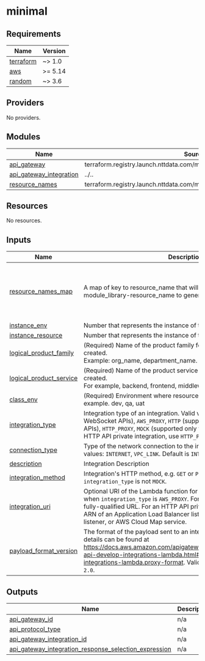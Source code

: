 # minimal

<!-- BEGINNING OF PRE-COMMIT-TERRAFORM DOCS HOOK -->
## Requirements

| Name | Version |
|------|---------|
| <a name="requirement_terraform"></a> [terraform](#requirement\_terraform) | ~> 1.0 |
| <a name="requirement_aws"></a> [aws](#requirement\_aws) | >= 5.14 |
| <a name="requirement_random"></a> [random](#requirement\_random) | ~> 3.6 |

## Providers

No providers.

## Modules

| Name | Source | Version |
|------|--------|---------|
| <a name="module_api_gateway"></a> [api\_gateway](#module\_api\_gateway) | terraform.registry.launch.nttdata.com/module_primitive/api_gateway_v2/aws | ~> 1.0 |
| <a name="module_api_gateway_integration"></a> [api\_gateway\_integration](#module\_api\_gateway\_integration) | ../.. | n/a |
| <a name="module_resource_names"></a> [resource\_names](#module\_resource\_names) | terraform.registry.launch.nttdata.com/module_library/resource_name/launch | ~> 2.0 |

## Resources

No resources.

## Inputs

| Name | Description | Type | Default | Required |
|------|-------------|------|---------|:--------:|
| <a name="input_resource_names_map"></a> [resource\_names\_map](#input\_resource\_names\_map) | A map of key to resource\_name that will be used by tf-launch-module\_library-resource\_name to generate resource names | <pre>map(object({<br>    name       = string<br>    max_length = optional(number, 60)<br>    region     = optional(string, "eastus2")<br>  }))</pre> | <pre>{<br>  "api_gateway": {<br>    "max_length": 80,<br>    "name": "apigw",<br>    "region": "us-east-2"<br>  }<br>}</pre> | no |
| <a name="input_instance_env"></a> [instance\_env](#input\_instance\_env) | Number that represents the instance of the environment. | `number` | `0` | no |
| <a name="input_instance_resource"></a> [instance\_resource](#input\_instance\_resource) | Number that represents the instance of the resource. | `number` | `0` | no |
| <a name="input_logical_product_family"></a> [logical\_product\_family](#input\_logical\_product\_family) | (Required) Name of the product family for which the resource is created.<br>    Example: org\_name, department\_name. | `string` | `"launch"` | no |
| <a name="input_logical_product_service"></a> [logical\_product\_service](#input\_logical\_product\_service) | (Required) Name of the product service for which the resource is created.<br>    For example, backend, frontend, middleware etc. | `string` | `"apigw"` | no |
| <a name="input_class_env"></a> [class\_env](#input\_class\_env) | (Required) Environment where resource is going to be deployed. For example. dev, qa, uat | `string` | `"demo"` | no |
| <a name="input_integration_type"></a> [integration\_type](#input\_integration\_type) | Integration type of an integration. Valid values: `AWS` (supported only for WebSocket APIs), `AWS_PROXY`, `HTTP` (supported only for WebSocket APIs), `HTTP_PROXY`, `MOCK` (supported only for WebSocket APIs). For an HTTP API private integration, use `HTTP_PROXY`. | `string` | n/a | yes |
| <a name="input_connection_type"></a> [connection\_type](#input\_connection\_type) | Type of the network connection to the integration endpoint. Valid values: `INTERNET`, `VPC_LINK`. Default is `INTERNET` | `string` | `"INTERNET"` | no |
| <a name="input_description"></a> [description](#input\_description) | Integration Description | `string` | `null` | no |
| <a name="input_integration_method"></a> [integration\_method](#input\_integration\_method) | Integration's HTTP method, e.g. `GET` or `POST`. Must be supplied if `integration_type` is not `MOCK`. | `string` | `null` | no |
| <a name="input_integration_uri"></a> [integration\_uri](#input\_integration\_uri) | Optional URI of the Lambda function for a Lambda proxy integration, when `integration_type` is `AWS_PROXY`. For an `HTTP` integration, specify a fully-qualified URL. For an HTTP API private integration, specify the ARN of an Application Load Balancer listener, Network Load Balancer listener, or AWS Cloud Map service. | `string` | `null` | no |
| <a name="input_payload_format_version"></a> [payload\_format\_version](#input\_payload\_format\_version) | The format of the payload sent to an integration. Version-specific details can be found at https://docs.aws.amazon.com/apigateway/latest/developerguide/http-api-develop-integrations-lambda.html#http-api-develop-integrations-lambda.proxy-format. Valid values: `1.0`, `2.0`. Default is `2.0`. | `string` | `"2.0"` | no |

## Outputs

| Name | Description |
|------|-------------|
| <a name="output_api_gateway_id"></a> [api\_gateway\_id](#output\_api\_gateway\_id) | n/a |
| <a name="output_api_protocol_type"></a> [api\_protocol\_type](#output\_api\_protocol\_type) | n/a |
| <a name="output_api_gateway_integration_id"></a> [api\_gateway\_integration\_id](#output\_api\_gateway\_integration\_id) | n/a |
| <a name="output_api_gateway_integration_response_selection_expression"></a> [api\_gateway\_integration\_response\_selection\_expression](#output\_api\_gateway\_integration\_response\_selection\_expression) | n/a |
<!-- END OF PRE-COMMIT-TERRAFORM DOCS HOOK -->

